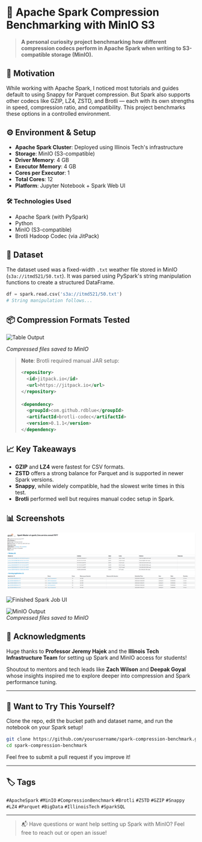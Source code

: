 
# 🚀 Apache Spark Compression Benchmarking with MinIO S3

> **A personal curiosity project benchmarking how different compression codecs perform in Apache Spark when writing to S3-compatible storage (MinIO).**

## 📌 Motivation

While working with Apache Spark, I noticed most tutorials and guides default to using Snappy for Parquet compression. But Spark also supports other codecs like GZIP, LZ4, ZSTD, and Brotli — each with its own strengths in speed, compression ratio, and compatibility. This project benchmarks these options in a controlled environment.

## ⚙️ Environment & Setup

- **Apache Spark Cluster**: Deployed using Illinois Tech's infrastructure
- **Storage**: MinIO (S3-compatible)
- **Driver Memory**: 4 GB  
- **Executor Memory**: 4 GB  
- **Cores per Executor**: 1  
- **Total Cores**: 12  
- **Platform**: Jupyter Notebook + Spark Web UI

### 🛠️ Technologies Used

- Apache Spark (with PySpark)
- Python
- MinIO (S3-compatible)
- Brotli Hadoop Codec (via JitPack)

## 📂 Dataset

The dataset used was a fixed-width `.txt` weather file stored in MinIO (`s3a://itmd521/50.txt`). It was parsed using PySpark's string manipulation functions to create a structured DataFrame.

```python
df = spark.read.csv('s3a://itmd521/50.txt')
# String manipulation follows...
```

## 📦 Compression Formats Tested

![Table Output](images/table.png.png)

*Compressed files saved to MinIO*





> **Note**: Brotli required manual JAR setup:
> 
> ```xml
> <repository>
>   <id>jitpack.io</id>
>   <url>https://jitpack.io</url>
> </repository>
>
> <dependency>
>   <groupId>com.github.rdblue</groupId>
>   <artifactId>brotli-codec</artifactId>
>   <version>0.1.1</version>
> </dependency>
> ```

## 📈 Key Takeaways

- **GZIP** and **LZ4** were fastest for CSV formats.
- **ZSTD** offers a strong balance for Parquet and is supported in newer Spark versions.
- **Snappy**, while widely compatible, had the slowest write times in this test.
- **Brotli** performed well but requires manual codec setup in Spark.

## 📊 Screenshots

![Running Spark Job UI](images/Running%20Job%20Screenshot.png)  


![Finished Spark Job UI](images/Finished%20Job.png.png)  

![MinIO Output](images/Minio%20Output.jpg.png)  
*Compressed files saved to MinIO*

## 🙌 Acknowledgments

Huge thanks to **Professor Jeremy Hajek** and the **Illinois Tech Infrastructure Team** for setting up Spark and MinIO access for students!

Shoutout to mentors and tech leads like **Zach Wilson** and **Deepak Goyal** whose insights inspired me to explore deeper into compression and Spark performance tuning.

---

## 🧪 Want to Try This Yourself?

Clone the repo, edit the bucket path and dataset name, and run the notebook on your Spark setup!

```bash
git clone https://github.com/yourusername/spark-compression-benchmark.git
cd spark-compression-benchmark
```

Feel free to submit a pull request if you improve it!

---

## 🏷️ Tags

`#ApacheSpark` `#MinIO` `#CompressionBenchmark` `#Brotli` `#ZSTD` `#GZIP` `#Snappy` `#LZ4` `#Parquet` `#BigData` `#IllinoisTech` `#SparkSQL`

---

> 📬 Have questions or want help setting up Spark with MinIO? Feel free to reach out or open an issue!
